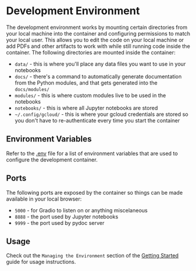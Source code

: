 # Development Environment

The development environment works by mounting certain directories from your local machine into the container and configuring permissions to match your local user. This allows you to edit the code on your local machine or add PDFs and other artifacts to work with while still running code inside the container. The following directories are mounted inside the container:
- `data/` - this is where you'll place any data files you want to use in your notebooks
- `docs/` - there's a command to automatically generate documentation from the Python modules, and that gets generated into the `docs/modules/`
- `modules/` - this is where custom modules live to be used in the notebooks
- `notebooks/` - this is where all Jupyter notebooks are stored
- `~/.config/gcloud/` - this is where your gcloud credentials are stored so you don't have to re-authenticate every time you start the container

## Environment Variables

Refer to the [.env](../../.env) file for a list of environment variables that are used to configure the development container.

## Ports

The following ports are exposed by the container so things can be made available in your local browser:
- `5000` - for Gradio to listen on or anything miscelaneous
- `8888` - the port used by Jupyter notebooks
- `9999` - the port used by pydoc server

## Usage

Check out the `Managing the Environment` section of the [Getting Started](./02_getting_started.md) guide for usage instructions.
